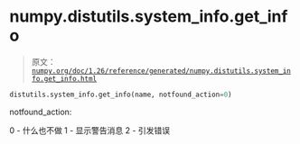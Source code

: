 # numpy.distutils.system_info.get_info

> 原文：[`numpy.org/doc/1.26/reference/generated/numpy.distutils.system_info.get_info.html`](https://numpy.org/doc/1.26/reference/generated/numpy.distutils.system_info.get_info.html)

```py
distutils.system_info.get_info(name, notfound_action=0)
```

notfound_action:

0 - 什么也不做 1 - 显示警告消息 2 - 引发错误
